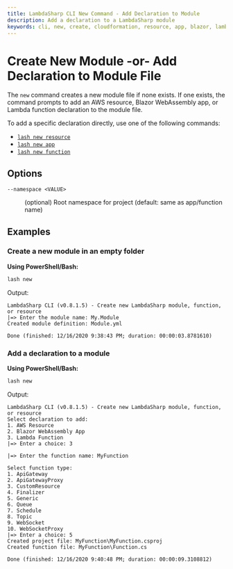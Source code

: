 ```yaml
---
title: LambdaSharp CLI New Command - Add Declaration to Module
description: Add a declaration to a LambdaSharp module
keywords: cli, new, create, cloudformation, resource, app, blazor, lambda, module
---
```

# Create New Module -or- Add Declaration to Module File

The `new` command creates a new module file if none exists. If one exists, the command prompts to add an AWS resource, Blazor WebAssembly app, or Lambda function declaration to the module file.

To add a specific declaration directly, use one of the following commands:
* [`lash new resource`](~/cli/Tool-New-Resource.md)
* [`lash new app`](~/cli/Tool-New-App.md)
* [`lash new function`](~/cli/Tool-New-Function.md)

## Options

<dl>

<dt><code>--namespace &lt;VALUE&gt;</code></dt>
<dd>

(optional) Root namespace for project (default: same as app/function name)
</dd>

</dl>

## Examples

### Create a new module in an empty folder

__Using PowerShell/Bash:__
```bash
lash new
```

Output:
```
LambdaSharp CLI (v0.8.1.5) - Create new LambdaSharp module, function, or resource
|=> Enter the module name: My.Module
Created module definition: Module.yml

Done (finished: 12/16/2020 9:38:43 PM; duration: 00:00:03.8781610)
```

### Add a declaration to a module

__Using PowerShell/Bash:__
```bash
lash new
```

Output:
```
LambdaSharp CLI (v0.8.1.5) - Create new LambdaSharp module, function, or resource
Select declaration to add:
1. AWS Resource
2. Blazor WebAssembly App
3. Lambda Function
|=> Enter a choice: 3

|=> Enter the function name: MyFunction

Select function type:
1. ApiGateway
2. ApiGatewayProxy
3. CustomResource
4. Finalizer
5. Generic
6. Queue
7. Schedule
8. Topic
9. WebSocket
10. WebSocketProxy
|=> Enter a choice: 5
Created project file: MyFunction\MyFunction.csproj
Created function file: MyFunction\Function.cs

Done (finished: 12/16/2020 9:40:48 PM; duration: 00:00:09.3108812)
```
